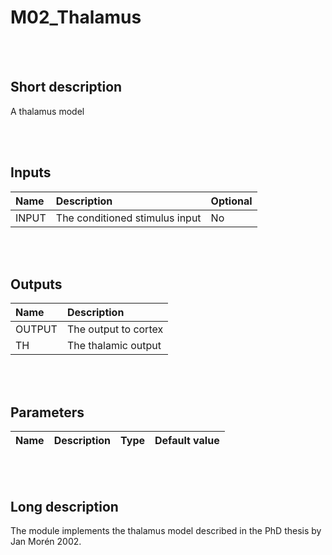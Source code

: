 # M02_Thalamus


<br><br>
## Short description

A thalamus model

<br><br>

## Inputs

|Name|Description|Optional|
|:----|:-----------|:-------|
|INPUT|The conditioned stimulus input|No|

<br><br>

## Outputs

|Name|Description|
|:----|:-----------|
|OUTPUT|The output to cortex|
|TH|The thalamic output|

<br><br>

## Parameters

|Name|Description|Type|Default value|
|:----|:-----------|:----|:-------------|

<br><br>
## Long description
The module implements the thalamus model described in the PhD thesis by Jan Morén 2002.
